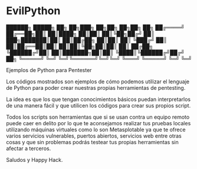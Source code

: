 # EvilPython

 
 ██████╗  █████╗ ██╗     ██╗███╗   ██╗██╗   ██╗██╗  ██╗
██╔════╝ ██╔══██╗██║     ██║████╗  ██║██║   ██║╚██╗██╔╝
██║  ███╗███████║██║     ██║██╔██╗ ██║██║   ██║ ╚███╔╝ 
██║   ██║██╔══██║██║     ██║██║╚██╗██║██║   ██║ ██╔██╗ 
╚██████╔╝██║  ██║███████╗██║██║ ╚████║╚██████╔╝██╔╝ ██╗
 ╚═════╝ ╚═╝  ╚═╝╚══════╝╚═╝╚═╝  ╚═══╝ ╚═════╝ ╚═╝  ╚═╝
                                                       
                                                      

Ejemplos de Python para Pentester

Los códigos mostrados son ejemplos de cómo podemos utilizar el lenguaje de Python para poder crear nuestras propias herramientas de pentesting.

La idea es que los que tengan conocimientos básicos puedan interpretarlos de una manera fácil y que utilicen los códigos para crear sus propios script.

Todos los scripts son herramientas que si se usan contra un equipo remoto puede caer en delito por lo que te aconsejamos realizar tus pruebas locales utilizando máquinas virtuales como lo son Metasplotable ya que te ofrece varios servicios vulnerables, puertos abiertos, servicios web entre otras cosas y que sin problemas podrás testear tus propias herramientas sin afectar a terceros.

Saludos y Happy Hack.
